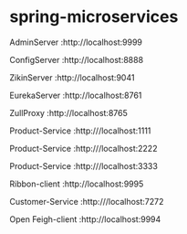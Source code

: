 # spring-microservices

AdminServer       :http://localhost:9999

ConfigServer      :http://localhost:8888

ZikinServer       :http://localhost:9041

EurekaServer      :http://localhost:8761

ZullProxy         :http://localhost:8765

Product-Service   :http:///localhost:1111

Product-Service   :http:///localhost:2222

Product-Service   :http:///localhost:3333

Ribbon-client     :http://localhost:9995

Customer-Service   :http:///localhost:7272

Open Feigh-client :http://localhost:9994


